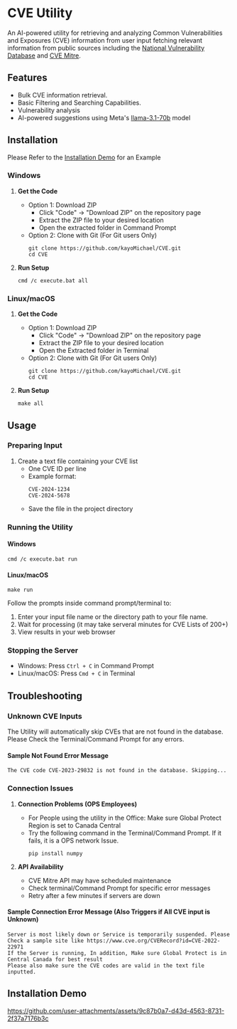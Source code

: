 # CVE Utility

An AI-powered utility for retrieving and analyzing Common Vulnerabilities and Exposures (CVE) information from user input fetching relevant information from public sources including the [National Vulnerability Database](https://nvd.nist.gov/) and [CVE Mitre](https://cve.mitre.org/).

## Features

- Bulk CVE information retrieval.
- Basic Filtering and Searching Capabilities.
- Vulnerability analysis
- AI-powered suggestions using Meta's [llama-3.1-70b](https://ai.meta.com/blog/meta-llama-3-1/) model

## Installation

Please Refer to the [Installation Demo](#installation-demo) for an Example
### Windows

1. **Get the Code**
   - Option 1: Download ZIP
     - Click "Code" → "Download ZIP" on the repository page
     - Extract the ZIP file to your desired location
     - Open the extracted folder in Command Prompt
   - Option 2: Clone with Git (For Git users Only)
     ```shell
     git clone https://github.com/kayoMichael/CVE.git
     cd CVE
     ```

2. **Run Setup**
   ```shell
   cmd /c execute.bat all
   ```

### Linux/macOS

1. **Get the Code**
   - Option 1: Download ZIP
     - Click "Code" → "Download ZIP" on the repository page
     - Extract the ZIP file to your desired location
     - Open the Extracted folder in Terminal
   - Option 2: Clone with Git (For Git users Only)
     ```shell
     git clone https://github.com/kayoMichael/CVE.git
     cd CVE
     ```

2. **Run Setup**
   ```shell
   make all
   ```

## Usage

### Preparing Input

1. Create a text file containing your CVE list
   - One CVE ID per line
   - Example format:
     ```
     CVE-2024-1234
     CVE-2024-5678
     ```
   - Save the file in the project directory

### Running the Utility

#### Windows
```shell
cmd /c execute.bat run
```

#### Linux/macOS
```shell
make run
```

Follow the prompts inside command prompt/terminal to:
1. Enter your input file name or the directory path to your file name.
2. Wait for processing (it may take serveral minutes for CVE Lists of 200+)
3. View results in your web browser

### Stopping the Server
- Windows: Press `Ctrl + C` in Command Prompt
- Linux/macOS: Press `Cmd + C` in Terminal

## Troubleshooting

### Unknown CVE Inputs

The Utility will automatically skip CVEs that are not found in the database. Please Check the Terminal/Command Prompt for any errors.

#### Sample Not Found Error Message
```commandline
The CVE code CVE-2023-29832 is not found in the database. Skipping...
```

### Connection Issues

1. **Connection Problems (OPS Employees)**
   - For People using the utility in the Office: Make sure Global Protect Region is set to Canada Central
   - Try the following command in the Terminal/Command Prompt. If it fails, it is a OPS network Issue.
     ```shell
     pip install numpy
     ```

2. **API Availability**
   - CVE Mitre API may have scheduled maintenance
   - Check terminal/Command Prompt for specific error messages
   - Retry after a few minutes if servers are down

#### Sample Connection Error Message (Also Triggers if All CVE input is Unknown)
```commandline
Server is most likely down or Service is temporarily suspended. Please Check a sample site like https://www.cve.org/CVERecord?id=CVE-2022-22971
If the Server is running, In addition, Make sure Global Protect is in Central Canada for best result
Please also make sure the CVE codes are valid in the text file inputted.
```

## Installation Demo
https://github.com/user-attachments/assets/9c87b0a7-d43d-4563-8731-2f37a7176b3c




